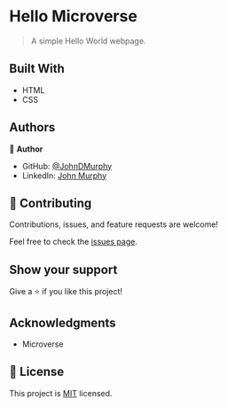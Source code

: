 # Hello Microverse

> A simple Hello World webpage.

## Built With

- HTML
- CSS

## Authors

👤 **Author**

- GitHub: [@JohnDMurphy](https://github.com/JohnDMurphy)
- LinkedIn: [John Murphy](https://linkedin.com/in/john-murphy-5020271b5)

## 🤝 Contributing

Contributions, issues, and feature requests are welcome!

Feel free to check the [issues page](../../issues/).

## Show your support

Give a ⭐️ if you like this project!

## Acknowledgments

- Microverse

## 📝 License

This project is [MIT](./MIT.md) licensed.
